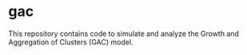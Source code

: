 # gac
This repository contains code to simulate and analyze the Growth and Aggregation of Clusters (GAC) model.
